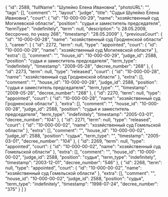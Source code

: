 {
    "id": 2588,
    "fullName": "Шулейко Елена Ивановна",
    "photoURL": "",
    "tags": [],
    "comment": "",
    "layout": "judge",
    "title": "Судья Шулейко Елена Ивановна",
    "court": {
        "id": "10-000-00-29",
        "name": "хозяйственный суд Могилевской области",
        "position": "судья и заместитель председателя",
        "termType": "indefinitely",
        "term": null,
        "description": "c 28.05.2009, бессрочно, по указу 268",
        "timestamp": "28.05.2009"
    },
    "previousCourt": {
        "id": "10-000-00-28",
        "name": "хозяйственный суд Гродненской области"
    },
    "career": [
        {
            "id": 2272,
            "term": null,
            "type": "appointed",
            "court": {
                "id": "10-000-00-29",
                "name": "хозяйственный суд Могилевской области"
            },
            "extra": [],
            "comment": "",
            "house_id": "10-000-00-29",
            "judge_id": 2588,
            "position": "судья и заместитель председателя",
            "term_type": "indefinitely",
            "timestamp": "2009-05-28",
            "decree_number": "268"
        },
        {
            "id": 2273,
            "term": null,
            "type": "released",
            "court": {
                "id": "10-000-00-28",
                "name": "хозяйственный суд Гродненской области"
            },
            "extra": [],
            "comment": "",
            "house_id": "10-000-00-28",
            "judge_id": 2588,
            "position": "судья и заместитель председателя",
            "term_type": "",
            "timestamp": "2009-05-28",
            "decree_number": "268"
        },
        {
            "id": 2270,
            "term": null,
            "type": "appointed",
            "court": {
                "id": "10-000-00-28",
                "name": "хозяйственный суд Гродненской области"
            },
            "extra": [],
            "comment": "",
            "house_id": "10-000-00-28",
            "judge_id": 2588,
            "position": "судья и заместитель председателя",
            "term_type": "indefinitely",
            "timestamp": "2005-03-01",
            "decree_number": "104"
        },
        {
            "id": 2271,
            "term": null,
            "type": "released",
            "court": {
                "id": "10-000-00-02",
                "name": "хозяйственный суд Гомельской области"
            },
            "extra": [],
            "comment": "",
            "house_id": "10-000-00-02",
            "judge_id": 2588,
            "position": "судья",
            "term_type": "",
            "timestamp": "2005-03-01",
            "decree_number": "104"
        },
        {
            "id": 2269,
            "term": null,
            "type": "appointed",
            "court": {
                "id": "10-000-00-02",
                "name": "хозяйственный суд Гомельской области"
            },
            "extra": [],
            "comment": "",
            "house_id": "10-000-00-02",
            "judge_id": 2588,
            "position": "судья",
            "term_type": "indefinitely",
            "timestamp": "2003-12-01",
            "decree_number": "546"
        },
        {
            "id": 2268,
            "term": null,
            "type": "appointed",
            "court": {
                "id": "10-000-00-02",
                "name": "хозяйственный суд Гомельской области"
            },
            "extra": [],
            "comment": "",
            "house_id": "10-000-00-02",
            "judge_id": 2588,
            "position": "судья",
            "term_type": "indefinitely",
            "timestamp": "1998-07-24",
            "decree_number": "375"
        }
    ]
}